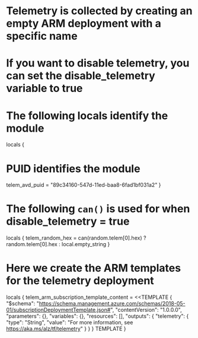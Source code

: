 # Telemetry is collected by creating an empty ARM deployment with a specific name
# If you want to disable telemetry, you can set the disable_telemetry variable to true

# The following locals identify the module
locals {
  # PUID identifies the module
  telem_avd_puid = "89c34160-547d-11ed-baa8-6fad1bf031a2"
}

# The following `can()` is used for when disable_telemetry = true
locals {
  telem_random_hex = can(random.telem[0].hex) ? random.telem[0].hex : local.empty_string
}

# Here we create the ARM templates for the telemetry deployment
locals {
  telem_arm_subscription_template_content = <<TEMPLATE
{
  "$schema": "https://schema.management.azure.com/schemas/2018-05-01/subscriptionDeploymentTemplate.json#",
  "contentVersion": "1.0.0.0",
  "parameters": {},
  "variables": {},
  "resources": [],
  "outputs": {
    "telemetry": {
      "type": "String",
      "value": "For more information, see https://aka.ms/alz/tf/telemetry"
    }
  }
}
TEMPLATE
}

